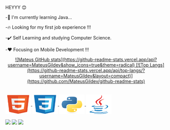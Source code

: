 HEYYY 😊

-👛 I'm currently learning Java...

-🔥 Looking for my first job experience !!!

-✔️ Self Learning and studying Computer Science. 

-❤️ Focusing on Mobile Development !!! 


<div align="center">
  <a href="https://github.com/MateusGil">
  ![Mateus GitHub stats](https://github-readme-stats.vercel.app/api?username=MateusGildev&show_icons=true&theme=radical)
  [![Top Langs](https://github-readme-stats.vercel.app/api/top-langs/?username=MateusGildev&layout=compact)](https://github.com/MateusGildev/github-readme-stats)

</div>
  
  <div style="display: inline_block";><br><br>
  <img align="center" alt="Rafa-HTML" height="60" width="80" src="https://raw.githubusercontent.com/devicons/devicon/master/icons/html5/html5-original.svg">
  <img align="center" alt="Rafa-CSS" height="60" width="80" src="https://raw.githubusercontent.com/devicons/devicon/master/icons/css3/css3-original.svg">
  <img align="center" alt="Rafa-Python" height="60" width="80" src="https://raw.githubusercontent.com/devicons/devicon/master/icons/python/python-original.svg">
     <img align="center" alt="Rafa-Python" height="60" width="80" src="https://raw.githubusercontent.com/devicons/devicon/master/icons/java/java-original.svg">
</div>
  <br>
  <div>
    <a href="https://www.instagram.com/mateusgil_/" target="_blank"><img src="https://img.shields.io/badge/-Instagram-%23E4405F?style=for-the-badge&logo=instagram&logoColor=white" target="_blank"></a>
 <a href = "mailto:mateuss.gill@hotmail.com"><img src="https://img.shields.io/badge/-Gmail-%23333?style=for-the-badge&logo=gmail&logoColor=white" target="_blank"></a>
  <a href="https://www.linkedin.com/in/mateus-henrique-gil-trevelato-42a858201/" target="_blank"><img src="https://img.shields.io/badge/-LinkedIn-%230077B5?style=for-the-badge&logo=linkedin&logoColor=white" target="_blank"></a> 
   
 
   

 
 
</div>

